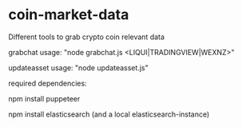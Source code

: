 # coin-market-data
Different tools to grab crypto coin relevant data

grabchat usage: "node grabchat.js <LIQUI|TRADINGVIEW|WEXNZ>"

updateasset usage: "node updateasset.js"



required dependencies:

npm install puppeteer

npm install elasticsearch  (and a local elasticsearch-instance)
